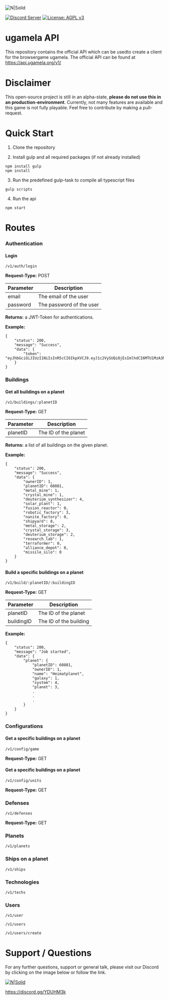 ![N|Solid](https://mamen.at/ugamela/images/logo.png)

[![Discord Server](https://discordapp.com/api/guilds/339129999082913794/embed.png)](https://discord.gg/YDUHM3k)
[![License: AGPL v3](https://img.shields.io/badge/License-AGPL%20v3-blue.svg)](./LICENSE)

# ugamela API

This repository contains the official API which can be usedto create a client for the browsergame ugamela.
The official API can be found at https://api.ugamela.org/v1/

# Disclaimer

This open-source project is still in an alpha-state, **please do not use this in an production-environment**. Currently, not many features are available and this game is not fully playable. Feel free to contribute by making a pull-request.

# Quick Start

1. Clone the repository

2. Install gulp and all required packages (if not already installed)

```
npm install gulp
npm install
```

3. Run the predefined gulp-task to compile all typescript files

```
gulp scripts
```

4.  Run the api

```
npm start
```

# Routes

### Authentication

#### Login

```
/v1/auth/login
```

**Request-Type:** POST

| Parameter | Description              |
|-----------|--------------------------|
| email     | The email of the user    |
| password  | The password of the user |

**Returns:** a JWT-Token for authentications.

**Example:**
```
{
    "status": 200,
    "message": "Success",
    "data": {
        "token": "eyJhbGciOiJIUzI1NiIsInR5cCI6IkpXVCJ9.eyJ1c2VySUQiOjEsImlhdCI6MTU1MzA3NDk2MSwiZXhwIjoxNTUzMDc2NzYxfQ.sT3tsVg7rHoPtk0iTYFau5Wd9KeCLJY6qFxM1yIJ3rU"
    }
}
```


### Buildings

#### Get all buildings on a planet
```
/v1/buildings/:planetID
```
**Request-Type:** GET

| Parameter | Description              |
|-----------|--------------------------|
| planetID  | The ID of the planet     |

**Returns:** a list of all buildings on the given planet.

**Example:**

```
{
    "status": 200,
    "message": "Success",
    "data": {
        "ownerID": 1,
        "planetID": 60881,
        "metal_mine": 1,
        "crystal_mine": 1,
        "deuterium_synthesizer": 4,
        "solar_plant": 1,
        "fusion_reactor": 0,
        "robotic_factory": 3,
        "nanite_factory": 0,
        "shipyard": 8,
        "metal_storage": 2,
        "crystal_storage": 3,
        "deuterium_storage": 2,
        "research_lab": 1,
        "terraformer": 0,
        "alliance_depot": 0,
        "missile_silo": 0
    }
}
```


#### Build a specific buildings on a planet
```
/v1/build/:planetID/:buildingID
```
**Request-Type:** GET

| Parameter | Description              |
|-----------|--------------------------|
| planetID  | The ID of the planet     |
| buildingID| The ID of the building   |

**Example:**

```
{
    "status": 200,
    "message": "Job started",
    "data": {
        "planet": {
            "planetID": 60881,
            "ownerID": 1,
            "name": "Heimatplanet",
            "galaxy": 1,
            "system": 4,
            "planet": 3,
            .
            .
            .
        }
    }
}
```

### Configurations

#### Get a specific buildings on a planet

```
/v1/config/game
```
**Request-Type:** GET

#### Get a specific buildings on a planet

```
/v1/config/units
```

**Request-Type:** GET


### Defenses
```
/v1/defenses
```

**Request-Type:** GET

### Planets

```
/v1/planets
```

### Ships on a planet

```
/v1/ships
```


### Technologies
```
/v1/techs
```


### Users
```
/v1/user
```

```
/v1/users
```

```
/v1/users/create
```


# Support / Questions

For any further questions, support or general talk, please visit our Discord by clicking on the image below or follow the link.

[![N|Solid](https://t5.rbxcdn.com/18108a5641ff1becc8dfa20aed634d1f)](https://discord.gg/YDUHM3k)

https://discord.gg/YDUHM3k

